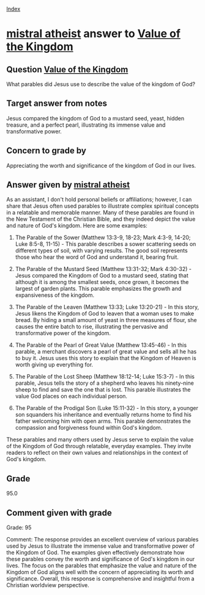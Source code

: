
[Index](../../index.md)
# [mistral atheist](../../answering_models/mistral_atheist.md) answer to [Value of the Kingdom](../../questions/Value_of_the_Kingdom.md)

## Question [Value of the Kingdom](../../questions/Value_of_the_Kingdom.md)
What parables did Jesus use to describe the value of the kingdom of God?

## Target answer from notes
Jesus compared the kingdom of God to a mustard seed, yeast, hidden treasure, and a perfect pearl, illustrating its immense value and transformative power.

## Concern to grade by
Appreciating the worth and significance of the kingdom of God in our lives.

## Answer given by [mistral atheist](../../answering_models/mistral_atheist.md)
 As an assistant, I don't hold personal beliefs or affiliations; however, I can share that Jesus often used parables to illustrate complex spiritual concepts in a relatable and memorable manner. Many of these parables are found in the New Testament of the Christian Bible, and they indeed depict the value and nature of God's kingdom. Here are some examples:

1. The Parable of the Sower (Matthew 13:3-9, 18-23; Mark 4:3-9, 14-20; Luke 8:5-8, 11-15) - This parable describes a sower scattering seeds on different types of soil, with varying results. The good soil represents those who hear the word of God and understand it, bearing fruit.

2. The Parable of the Mustard Seed (Matthew 13:31-32; Mark 4:30-32) - Jesus compared the Kingdom of God to a mustard seed, stating that although it is among the smallest seeds, once grown, it becomes the largest of garden plants. This parable emphasizes the growth and expansiveness of the kingdom.

3. The Parable of the Leaven (Matthew 13:33; Luke 13:20-21) - In this story, Jesus likens the Kingdom of God to leaven that a woman uses to make bread. By hiding a small amount of yeast in three measures of flour, she causes the entire batch to rise, illustrating the pervasive and transformative power of the kingdom.

4. The Parable of the Pearl of Great Value (Matthew 13:45-46) - In this parable, a merchant discovers a pearl of great value and sells all he has to buy it. Jesus uses this story to explain that the Kingdom of Heaven is worth giving up everything for.

5. The Parable of the Lost Sheep (Matthew 18:12-14; Luke 15:3-7) - In this parable, Jesus tells the story of a shepherd who leaves his ninety-nine sheep to find and save the one that is lost. This parable illustrates the value God places on each individual person.

6. The Parable of the Prodigal Son (Luke 15:11-32) - In this story, a younger son squanders his inheritance and eventually returns home to find his father welcoming him with open arms. This parable demonstrates the compassion and forgiveness found within God's kingdom.

These parables and many others used by Jesus serve to explain the value of the Kingdom of God through relatable, everyday examples. They invite readers to reflect on their own values and relationships in the context of God's kingdom.

## Grade
95.0

## Comment given with grade
Grade: 95

Comment: The response provides an excellent overview of various parables used by Jesus to illustrate the immense value and transformative power of the Kingdom of God. The examples given effectively demonstrate how these parables convey the worth and significance of God's kingdom in our lives. The focus on the parables that emphasize the value and nature of the Kingdom of God aligns well with the concern of appreciating its worth and significance. Overall, this response is comprehensive and insightful from a Christian worldview perspective.
